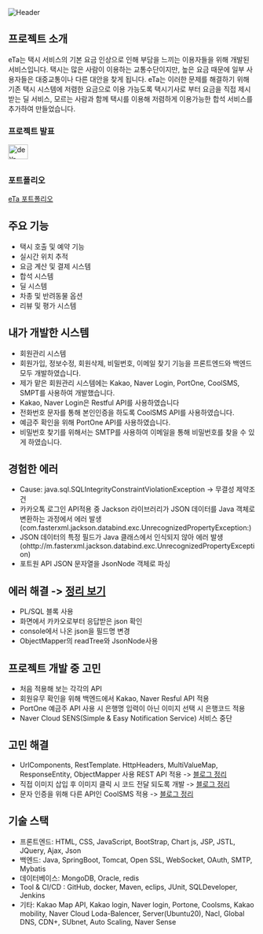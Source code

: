 
  <img src="https://capsule-render.vercel.app/api?type=soft&color=gradient&color1=F3E5AB&color2=ADD8E6&height=150&section=header&text=welcome👋👋&fontSize=50&animation=twinkling" alt="Header">


## 프로젝트 소개

eTa는 택시 서비스의 기본 요금 인상으로 인해 부담을 느끼는 이용자들을 위해 개발된 서비스입니다. 택시는 많은 사람이 이용하는 교통수단이지만, 높은 요금 때문에 일부 사용자들은 대중교통이나 다른 대안을 찾게 됩니다. eTa는 이러한 문제를 해결하기 위해 기존 택시 시스템에 저렴한 요금으로 이용 가능도록 택시기사로 부터 요금을 직접 제시받는 딜 서비스, 모르는 사람과 함께 택시를 이용해 저렴하게 이용가능한 합석 서비스를 추가하여 만들었습니다.

<h3 align="left">프로젝트 발표</h3>
<p align="left">
<a href="https://www.youtube.com/watch?v=zSIsiJlZb5U" target="_blank">
  <img align="center" src="https://raw.githubusercontent.com/rahuldkjain/github-profile-readme-generator/master/src/images/icons/Social/youtube.svg" alt="dev-kim" height="30" width="40" />
</a>

## <h3>포트폴리오</h3>

[eTa 포트폴리오](https://zrr.kr/yxPU)



## 주요 기능

- 택시 호출 및 예약 기능
- 실시간 위치 추적
- 요금 계산 및 결제 시스템
- 합석 시스템
- 딜 시스템
- 차종 및 반려동물 옵션
- 리뷰 및 평가 시스템

## 내가 개발한 시스템

- 회원관리 시스템
- 회원가입, 정보수정, 회원삭제, 비밀번호, 이메일 찾기 기능을 프론트엔드와 백엔드 모두 개발하였습니다. 
- 제가 맡은 회원관리 시스템에는 Kakao, Naver Login, PortOne, CoolSMS, SMPT를 사용하여 개발했습니다.
- Kakao, Naver Login은 Restful API를 사용하였습니다
- 전화번호 문자를 통해 본인인증을 하도록 CoolSMS API를 사용하였습니다.
- 예금주 확인을 위해 PortOne API를 사용하였습니다.
- 비밀번호 찾기를 위해서는 SMTP를 사용하여 이메일을 통해 비밀번호를 찾을 수 있게 하였습니다.

## 경험한 에러

- Cause: java.sql.SQLIntegrityConstraintViolationException → 무결성 제약조건
- 카카오톡 로그인 API적용 중 Jackson 라이브러리가 JSON 데이터를 Java 객체로 변환하는 과정에서 에러 발생 (com.fasterxml.jackson.databind.exc.UnrecognizedPropertyException:)
- JSON 데이터의 특정 필드가 Java 클래스에서 인식되지 않아 에러 발생 (ohttp://m.fasterxml.jackson.databind.exc.UnrecognizedPropertyException)
- 포트원 API JSON 문자열을 JsonNode 객체로 파싱

## 에러 해결 -> [정리 보기](https://als9045.tistory.com/entry/eTa-%ED%94%84%EB%A1%9C%EC%A0%9D%ED%8A%B8-%EC%A7%84%ED%96%89-%EC%A4%91-%EC%97%90%EB%9F%AC-%EB%AA%A8%EC%9D%8C)

- PL/SQL 블록 사용
- 화면에서 카카오로부터 응답받은 json 확인
- console에서 나온 json을 필드명 변경
- ObjectMapper의 readTree와 JsonNode사용

  
## 프로젝트 개발 중 고민

- 처음 적용해 보는 각각의 API
- 회원유무 확인을 위해  백엔드에서 Kakao, Naver Resful API 적용
- PortOne 예금주 API 사용 시 은행명 입력이 아닌 이미지 선택 시 은행코드 적용
- Naver Cloud SENS(Simple & Easy Notification Service) 서비스 중단

## 고민 해결

- UrlComponents, RestTemplate. HttpHeaders, MultiValueMap, ResponseEntity, ObjectMapper
  사용 REST API 적용 -> [블로그 정리](https://zrr.kr/hgfl)
- 직접 이미지 삽입 후 이미지 클릭 시 코드 전달 되도록 개발 -> [블로그 정리](https://zrr.kr/93NG)
- 문자 인증을 위해 다른 API인 CoolSMS 적용 -> [블로그 정리](https://zrr.kr/Zotg)
  
## 기술 스택

- 프론트엔드: HTML, CSS, JavaScript, BootStrap, Chart js, JSP, JSTL, JQuery, Ajax, Json
- 백엔드: Java, SpringBoot, Tomcat, Open SSL, WebSocket, OAuth, SMTP, Mybatis
- 데이터베이스: MongoDB, Oracle, redis
- Tool & CI/CD : GitHub, docker, Maven, eclips, JUnit, SQLDeveloper, Jenkins
- 기타: Kakao Map API, Kakao login, Naver login, Portone, Coolsms, Kakao mobility, Naver Cloud
        Loda-Balencer, Server(Ubuntu20), Nacl, Global DNS, CDN+, SUbnet, Auto Scaling, Naver Sense
  


